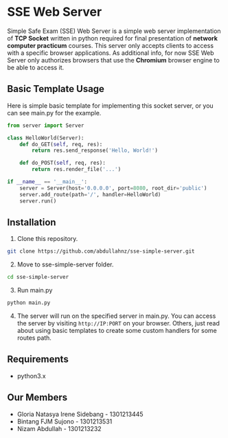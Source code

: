 # SSE Web Server

Simple Safe Exam (SSE) Web Server is a simple web server implementation of **TCP Socket** written in python required for final presentation of **network computer practicum** courses. This server only accepts clients to access with a specific browser applications. As additional info, for now SSE Web Server only authorizes browsers that use the **Chromium** browser engine to be able to access it.

## Basic Template Usage

Here is simple basic template for implementing this socket server, or you can see main.py for the example.

```py
from server import Server

class HelloWorld(Server):
    def do_GET(self, req, res):
        return res.send_response('Hello, World!')

    def do_POST(self, req, res):
        return res.render_file('...')

if __name__ == '__main__':
    server = Server(host='0.0.0.0', port=8080, root_dir='public')
    server.add_route(path='/', handler=HelloWorld)
    server.run()
```

## Installation

1. Clone this repository.
```sh
git clone https://github.com/abdullahnz/sse-simple-server.git
```

2. Move to sse-simple-server folder.
```sh
cd sse-simple-server
```

3. Run main.py
```sh
python main.py
```

4. The server will run on the specified server in main.py. You can access the server by visiting `http://IP:PORT` on your browser. Others, just read about using basic templates to create some custom handlers for some routes path.

## Requirements

- python3.x

## Our Members

- Gloria Natasya Irene Sidebang - 1301213445
- Bintang FJM Sujono - 1301213531
- Nizam Abdullah - 1301213232

